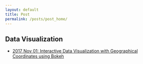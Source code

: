 ```yaml
---
layout: default
title: Post
permalink: /posts/post_home/
---
```


## Data Visualization
- [2017 Nov 01: Interactive Data Visualization with Geographical Coordinates using Bokeh](/posts/DataVisualization/2017Nov01)

